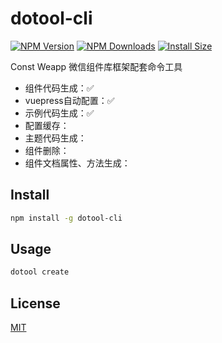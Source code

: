 # dotool-cli

[![NPM Version](https://img.shields.io/github/stars/Chef5/dotool-cli)](https://img.shields.io/github/stars/Chef5/dotool-cli)
[![NPM Downloads](https://img.shields.io/npm/dm/dotool-cli.svg?style=flat)](https://npmcharts.com/compare/dotool-cli?minimal=true)
[![Install Size](https://packagephobia.now.sh/badge?p=dotool-cli)](https://packagephobia.now.sh/result?p=dotool-cli)

Const Weapp 微信组件库框架配套命令工具

- 组件代码生成：✅
- vuepress自动配置：✅
- 示例代码生成：✅
- 配置缓存：
- 主题代码生成：
- 组件删除：
- 组件文档属性、方法生成：

## Install

``` sh
npm install -g dotool-cli
```

## Usage

``` sh
dotool create
```

## License

[MIT](./LICENSE)
